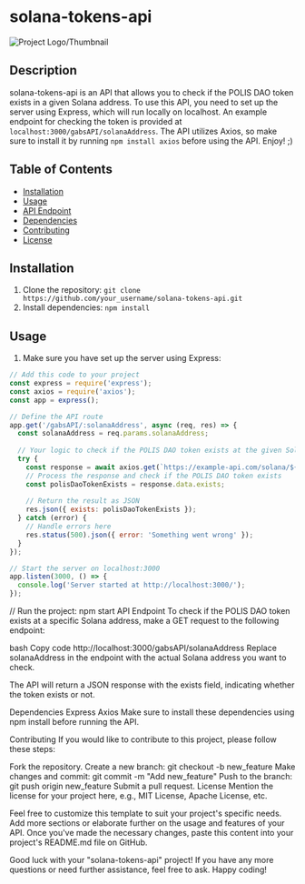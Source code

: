 # solana-tokens-api
![Project Logo/Thumbnail](https://altcoinsbox.com/wp-content/uploads/2023/01/full-solana-logo.webp)
## Description
solana-tokens-api is an API that allows you to check if the POLIS DAO token exists in a given Solana address. To use this API, you need to set up the server using Express, which will run locally on localhost. An example endpoint for checking the token is provided at `localhost:3000/gabsAPI/solanaAddress`. The API utilizes Axios, so make sure to install it by running `npm install axios` before using the API. Enjoy! ;)

## Table of Contents
- [Installation](#installation)
- [Usage](#usage)
- [API Endpoint](#api-endpoint)
- [Dependencies](#dependencies)
- [Contributing](#contributing)
- [License](#license)

## Installation
1. Clone the repository: `git clone https://github.com/your_username/solana-tokens-api.git`
2. Install dependencies: `npm install`

## Usage
1. Make sure you have set up the server using Express:
```javascript
// Add this code to your project
const express = require('express');
const axios = require('axios');
const app = express();

// Define the API route
app.get('/gabsAPI/:solanaAddress', async (req, res) => {
  const solanaAddress = req.params.solanaAddress;
  
  // Your logic to check if the POLIS DAO token exists at the given Solana address
  try {
    const response = await axios.get(`https://example-api.com/solana/${solanaAddress}`);
    // Process the response and check if the POLIS DAO token exists
    const polisDaoTokenExists = response.data.exists;
    
    // Return the result as JSON
    res.json({ exists: polisDaoTokenExists });
  } catch (error) {
    // Handle errors here
    res.status(500).json({ error: 'Something went wrong' });
  }
});

// Start the server on localhost:3000
app.listen(3000, () => {
  console.log('Server started at http://localhost:3000/');
});
```
//
Run the project: npm start
API Endpoint
To check if the POLIS DAO token exists at a specific Solana address, make a GET request to the following endpoint:

bash
Copy code
http://localhost:3000/gabsAPI/solanaAddress
Replace solanaAddress in the endpoint with the actual Solana address you want to check.

The API will return a JSON response with the exists field, indicating whether the token exists or not.

Dependencies
Express
Axios
Make sure to install these dependencies using npm install before running the API.

Contributing
If you would like to contribute to this project, please follow these steps:

Fork the repository.
Create a new branch: git checkout -b new_feature
Make changes and commit: git commit -m "Add new_feature"
Push to the branch: git push origin new_feature
Submit a pull request.
License
Mention the license for your project here, e.g., MIT License, Apache License, etc.

Feel free to customize this template to suit your project's specific needs. Add more sections or elaborate further on the usage and features of your API. Once you've made the necessary changes, paste this content into your project's README.md file on GitHub.

Good luck with your "solana-tokens-api" project! If you have any more questions or need further assistance, feel free to ask. Happy coding! 
